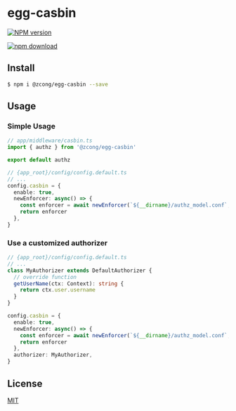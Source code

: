 # egg-casbin

[![NPM version][npm-image]][npm-url]
<!-- [![build status][travis-image]][travis-url] -->
<!-- [![Test coverage][codecov-image]][codecov-url] -->
<!-- [![David deps][david-image]][david-url] -->
<!-- [![Known Vulnerabilities][snyk-image]][snyk-url] -->
[![npm download][download-image]][download-url]

[npm-image]:https://img.shields.io/npm/v/@zcong/egg-casbin.svg?style=flat-square
[npm-url]: https://npmjs.org/package/@zcong/egg-casbin
[travis-image]: https://img.shields.io/travis/eggjs/egg-casbin.svg?style=flat-square
[travis-url]: https://travis-ci.org/eggjs/egg-casbin
[codecov-image]: https://img.shields.io/codecov/c/github/eggjs/egg-casbin.svg?style=flat-square
[codecov-url]: https://codecov.io/github/eggjs/egg-casbin?branch=master
[david-image]: https://img.shields.io/david/eggjs/egg-casbin.svg?style=flat-square
[david-url]: https://david-dm.org/eggjs/egg-casbin
[snyk-image]: https://snyk.io/test/npm/egg-casbin/badge.svg?style=flat-square
[snyk-url]: https://snyk.io/test/npm/egg-casbin
[download-image]: https://img.shields.io/npm/dm/@zcong/egg-casbin.svg?style=flat-square
[download-url]: https://npmjs.org/package/@zcong/egg-casbin

<!--
Description here.
-->

## Install

```bash
$ npm i @zcong/egg-casbin --save
```

## Usage

### Simple Usage

```ts
// app/middleware/casbin.ts
import { authz } from '@zcong/egg-casbin'

export default authz
```

```ts
// {app_root}/config/config.default.ts
// ...
config.casbin = {
  enable: true,
  newEnforcer: async() => {
    const enforcer = await newEnforcer(`${__dirname}/authz_model.conf`, `${__dirname}/authz_policy.csv`)
    return enforcer
  },
}
```

### Use a customized authorizer

```ts
// {app_root}/config/config.default.ts
// ...
class MyAuthorizer extends DefaultAuthorizer {
  // override function
  getUserName(ctx: Context): string {
    return ctx.user.username
  }
}

config.casbin = {
  enable: true,
  newEnforcer: async() => {
    const enforcer = await newEnforcer(`${__dirname}/authz_model.conf`, `${__dirname}/authz_policy.csv`)
    return enforcer
  },
  authorizer: MyAuthorizer,
}
```

## License

[MIT](LICENSE)
